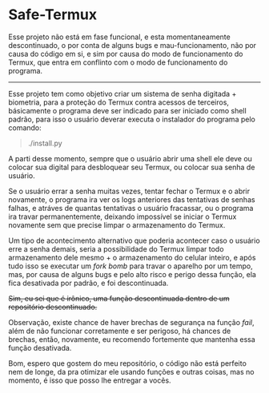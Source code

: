 # Safe-Termux

Esse projeto não está em fase funcional, e esta momentaneamente descontinuado, o por conta de alguns bugs e mau-funcionamento, não por causa do código em si, e sim por causa do modo de funcionamento do Termux, que entra em conflinto com o modo de funcionamento do programa.

---

Esse projeto tem como objetivo criar um sistema de senha digitada + biometria, para a proteção do Termux contra acessos de terceiros, básicamente o programa deve ser indicado para ser iniciado como shell padrão, para isso o usuário deverar executa o instalador do programa pelo comando:

>./install.py

A parti desse momento, sempre que o usuário abrir uma shell ele deve ou colocar sua digital para desbloquear seu Termux, ou colocar sua senha de usuário.

Se o usuário errar a senha muitas vezes, tentar fechar o Termux e o abrir novamente, o programa ira ver os logs anteriores das tentativas de senhas falhas, e atráves de quantas tentativas o usuário fracassar, ou o programa ira travar permanentemente, deixando impossível se iniciar o Termux novamente sem que precise limpar o armazenamento do Termux.

Um tipo de acontecimento alternativo que poderia acontecer caso o usuário erre a senha demais, seria a possibilidade do Termux limpar todo armazenamento dele mesmo + o armazenamento do celular inteiro, e após tudo isso se executar um *fork bomb* para travar o aparelho por um tempo, mas, por causa de alguns bugs e pelo alto risco e perigo dessa função, ela fica desativada por padrão, e foi descontinuada.

~~Sim, eu sei que é irônico, uma função descontinuada dentro de um repositório descontinuado.~~

Observação, existe chance de haver brechas de segurança na função *fail*, além de não funcionar corretamente e ser perigoso, há chances de brechas, então, novamente, eu recomendo fortemente que mantenha essa função desativada.

Bom, espero que gostem do meu repositório, o código não está perfeito nem de longe, da pra otimizar ele usando funções e outras coisas, mas no momento, é isso que posso lhe entregar a vocẽs.
